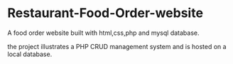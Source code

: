 # Restaurant-Food-Order-website
A food order website built with html,css,php and mysql database.

the project illustrates a PHP CRUD management system and is hosted on a local database.
